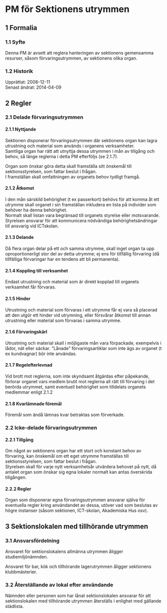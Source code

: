 # PM för Sektionens utrymmen

## 1 Formalia
### 1.1 Syfte
Denna PM är avsett att reglera hanteringen av sektionens gemensamma resurser, såsom förvaringsutrymmen, av sektionens olika organ.

### 1.2 Historik
Upprättat: 2008-12-11  
Senast ändrat: 2014-04-09

## 2 Regler
### 2.1 Delade förvaringsutrymmen
#### 2.1.1 Nyttjande
Sektionen disponerar förvaringsutrymmen där sektionens organ kan lagra utrustning och material som används i organens verksamheter.  
Samtliga organ har rätt att utnyttja dessa utrymmen i mån av tillgång och behov, så länge reglerna i detta PM efterföljs (se 2.1.7).  

Organ som önskar göra detta skall framställa sitt önskemål till sektionsstyrelsen, som fattar beslut i frågan.  
I framställan skall omfattningen av organets behov tydligt framgå.

#### 2.1.2 Åtkomst
I den mån särskild behörighet (t ex passerkort) behövs för att komma åt ett utrymme skall organet i sin framställan inkludera en lista på individer som behöver ha denna behörighet.  
Normalt skall listan vara begränsad till organets styrelse eller motsvarande. 
Styrelsen ansvarar för att kommunicera nödvändiga behörighetsändringar till ansvarig vid ICTskolan.

#### 2.1.3 Delande
Då flera organ delar på ett och samma utrymme, skall inget organ ta upp oproportionerligt stor del av detta utrymme; ej ens för tillfällig förvaring (då tillfälliga förvaringar har en tendens att bli permanenta).

#### 2.1.4 Koppling till verksamhet
Endast utrustning och material som är direkt kopplad till organets verksamhet får förvaras.

#### 2.1.5 Hinder
Utrustning och material som förvaras i ett utrymme får ej vara så placerad att den utgör ett hinder vid utrymning, eller försvårar åtkomst till annan utrustning eller material som förvaras i samma utrymme.

#### 2.1.6 Förvaringskärl
Utrustning och material skall i möjligaste mån vara förpackade, exempelvis i lådor, nät eller säckar. ”Lånade” förvaringsartiklar som inte ägs av organet (t ex kundvagnar) bör inte användas.

#### 2.1.7 Regelefterlevnad
Vid brott mot reglerna, som inte skyndsamt åtgärdas efter påpekande, förlorar organet vars medlem brutit mot reglerna all rätt till förvaring i det berörda utrymmet, samt eventuell behörighet som tilldelats organets medlemmar enligt 2.1.2

#### 2.1.8 Kvarlämnade föremål
Föremål som ändå lämnas kvar betraktas som förverkade.

### 2.2 Icke-delade förvaringsutrymmen
#### 2.2.1 Tillgång
Om något av sektionens organ har ett stort och konstant behov av förvaring, kan önskemål om ett eget utrymme framställas till sektionsstyrelsen, som fattar beslut i frågan.   
Styrelsen skall för varje nytt verksamhetsår utvärdera behovet på nytt, då antalet organ som önskar sig egna lokaler normalt kan antas överskrida tillgången.

#### 2.2.2 Regler
Organ som disponerar egna förvaringsutrymmen ansvarar själva för eventuella regler kring användandet av dessa, utöver vad som beslutas av högre instanser (såsom sektionen, ICT-skolan, Akademiska Hus osv).

## 3 Sektionslokalen med tillhörande utrymmen
### 3.1 Ansvarsfördelning
Ansvaret för sektionslokalens allmänna utrymmen åligger studiemiljönämnden.

Ansvaret för bar, kök och tillhörande lagerutrymmen åligger sektionens klubbmästerier.

### 3.2 Återställande av lokal efter användande
Nämnden eller personen som har lånat sektionslokalen ansvarar för att sektionslokalen med tillhörande utrymmen återställs i enlighet med gällande städlista.
